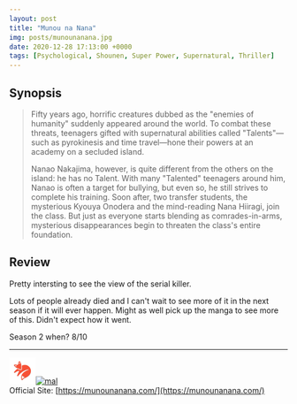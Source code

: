 ```yaml
---
layout: post
title: "Munou na Nana"
img: posts/munounanana.jpg 
date: 2020-12-28 17:13:00 +0000
tags: [Psychological, Shounen, Super Power, Supernatural, Thriller]
---
```


## Synopsis
>Fifty years ago, horrific creatures dubbed as the "enemies of humanity" suddenly appeared around the world. To combat these threats, teenagers gifted with supernatural abilities called "Talents"—such as pyrokinesis and time travel—hone their powers at an academy on a secluded island.
>
>Nanao Nakajima, however, is quite different from the others on the island: he has no Talent. With many "Talented" teenagers around him, Nanao is often a target for bullying, but even so, he still strives to complete his training. Soon after, two transfer students, the mysterious Kyouya Onodera and the mind-reading Nana Hiiragi, join the class. But just as everyone starts blending as comrades-in-arms, mysterious disappearances begin to threaten the class's entire foundation.

## Review
Pretty intersting to see the view of the serial killer. 

Lots of people already died and I can't wait to see more of it in the next season if it will ever happen. Might as well pick up the manga to see more of this. Didn't expect how it went.
   
Season 2 when? 8/10

---

[![kitsu](..\assets\img\kitsu.png)](https://kitsu.io/anime/munou-na-nana)[![mal](..\assets\img\mal.ico)](https://myanimelist.net/anime/41619/Munou_na_Nana?q=munou-na-nana&cat=anime)  
Official Site: [https://munounanana.com/](https://munounanana.com/)